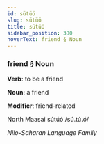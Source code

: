 ```yaml
---
id: sütüö
slug: sütüö
title: sütüö
sidebar_position: 380
hoverText: friend § Noun
---
```


### friend § Noun

**Verb**: to be a friend

**Noun**: a friend

**Modifier**: friend-related

North Maasai sútúó /sú.tú.ó/

*Nilo-Saharan Language Family*